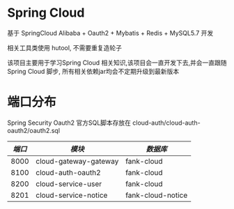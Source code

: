# Spring Cloud

基于 SpringCloud Alibaba + Oauth2 + Mybatis + Redis + MySQL5.7 开发

相关工具类使用 hutool, 不需要重复造轮子

该项目主要用于学习Spring Cloud 相关知识,该项目会一直开发下去,并会一直跟随Spring Cloud 脚步, 所有相关依赖jar均会不定期升级到最新版本

# 端口分布

Spring Security Oauth2 官方SQL脚本存放在 cloud-auth/cloud-auth-oauth2/oauth2.sql

|*端口*|*模块*|*数据库*|
|---|---|---|
|8000|cloud-gateway-gateway|fank-cloud|
|8100|cloud-auth-oauth2|fank-cloud|
|8200|cloud-service-user|fank-cloud|
|8201|cloud-service-notice|fank-cloud-notice|

